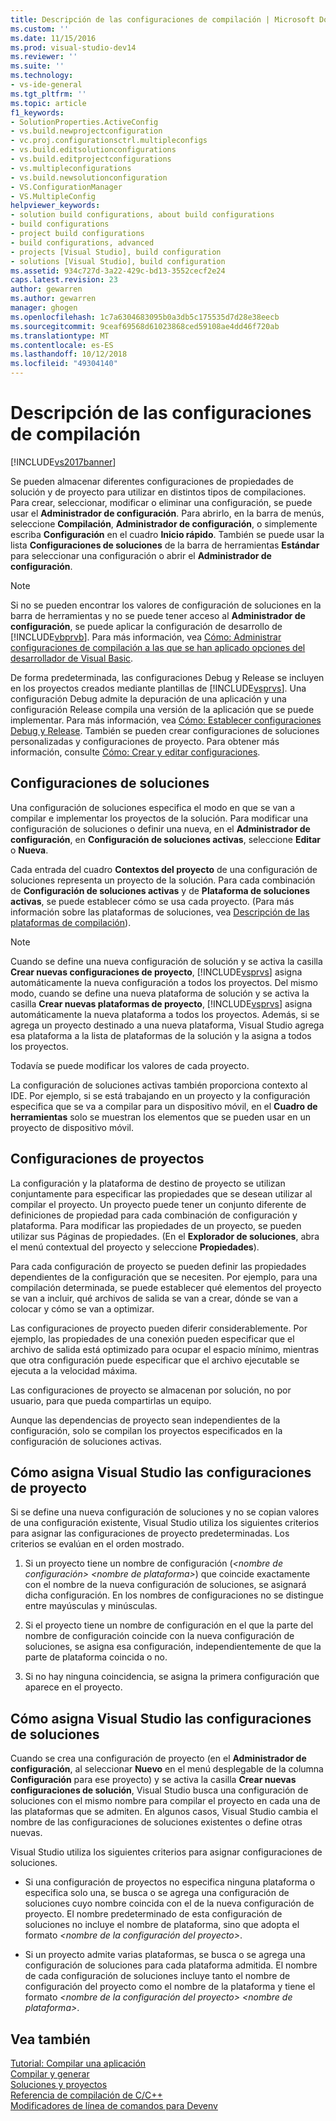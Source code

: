 ```yaml
---
title: Descripción de las configuraciones de compilación | Microsoft Docs
ms.custom: ''
ms.date: 11/15/2016
ms.prod: visual-studio-dev14
ms.reviewer: ''
ms.suite: ''
ms.technology:
- vs-ide-general
ms.tgt_pltfrm: ''
ms.topic: article
f1_keywords:
- SolutionProperties.ActiveConfig
- vs.build.newprojectconfiguration
- vc.proj.configurationsctrl.multipleconfigs
- vs.build.editsolutionconfigurations
- vs.build.editprojectconfigurations
- vs.multipleconfigurations
- vs.build.newsolutionconfiguration
- VS.ConfigurationManager
- VS.MultipleConfig
helpviewer_keywords:
- solution build configurations, about build configurations
- build configurations
- project build configurations
- build configurations, advanced
- projects [Visual Studio], build configuration
- solutions [Visual Studio], build configuration
ms.assetid: 934c727d-3a22-429c-bd13-3552cecf2e24
caps.latest.revision: 23
author: gewarren
ms.author: gewarren
manager: ghogen
ms.openlocfilehash: 1c7a6304683095b0a3db5c175535d7d28e38eecb
ms.sourcegitcommit: 9ceaf69568d61023868ced59108ae4dd46f720ab
ms.translationtype: MT
ms.contentlocale: es-ES
ms.lasthandoff: 10/12/2018
ms.locfileid: "49304140"
---
```

# <a name="understanding-build-configurations"></a>Descripción de las configuraciones de compilación
[!INCLUDE[vs2017banner](../includes/vs2017banner.md)]

Se pueden almacenar diferentes configuraciones de propiedades de solución y de proyecto para utilizar en distintos tipos de compilaciones. Para crear, seleccionar, modificar o eliminar una configuración, se puede usar el **Administrador de configuración**. Para abrirlo, en la barra de menús, seleccione **Compilación**, **Administrador de configuración**, o simplemente escriba **Configuración** en el cuadro **Inicio rápido**. También se puede usar la lista **Configuraciones de soluciones** de la barra de herramientas **Estándar** para seleccionar una configuración o abrir el **Administrador de configuración**.  
  
> [!NOTE]
>  Si no se pueden encontrar los valores de configuración de soluciones en la barra de herramientas y no se puede tener acceso al **Administrador de configuración**, se puede aplicar la configuración de desarrollo de [!INCLUDE[vbprvb](../includes/vbprvb-md.md)]. Para más información, vea [Cómo: Administrar configuraciones de compilación a las que se han aplicado opciones del desarrollador de Visual Basic](../ide/how-to-manage-build-configurations-with-visual-basic-developer-settings-applied.md).  
  
 De forma predeterminada, las configuraciones Debug y Release se incluyen en los proyectos creados mediante plantillas de [!INCLUDE[vsprvs](../includes/vsprvs-md.md)]. Una configuración Debug admite la depuración de una aplicación y una configuración Release compila una versión de la aplicación que se puede implementar. Para más información, vea [Cómo: Establecer configuraciones Debug y Release](../debugger/how-to-set-debug-and-release-configurations.md). También se pueden crear configuraciones de soluciones personalizadas y configuraciones de proyecto. Para obtener más información, consulte [Cómo: Crear y editar configuraciones](../ide/how-to-create-and-edit-configurations.md).  
  
## <a name="solution-configurations"></a>Configuraciones de soluciones  
 Una configuración de soluciones especifica el modo en que se van a compilar e implementar los proyectos de la solución. Para modificar una configuración de soluciones o definir una nueva, en el **Administrador de configuración**, en **Configuración de soluciones activas**, seleccione **Editar** o **Nueva**.  
  
 Cada entrada del cuadro **Contextos del proyecto** de una configuración de soluciones representa un proyecto de la solución. Para cada combinación de **Configuración de soluciones activas** y de **Plataforma de soluciones activas**, se puede establecer cómo se usa cada proyecto. (Para más información sobre las plataformas de soluciones, vea [Descripción de las plataformas de compilación](../ide/understanding-build-platforms.md)).  
  
> [!NOTE]
>  Cuando se define una nueva configuración de solución y se activa la casilla **Crear nuevas configuraciones de proyecto**, [!INCLUDE[vsprvs](../includes/vsprvs-md.md)] asigna automáticamente la nueva configuración a todos los proyectos. Del mismo modo, cuando se define una nueva plataforma de solución y se activa la casilla **Crear nuevas plataformas de proyecto**, [!INCLUDE[vsprvs](../includes/vsprvs-md.md)] asigna automáticamente la nueva plataforma a todos los proyectos. Además, si se agrega un proyecto destinado a una nueva plataforma, Visual Studio agrega esa plataforma a la lista de plataformas de la solución y la asigna a todos los proyectos.  
>   
>  Todavía se puede modificar los valores de cada proyecto.  
  
 La configuración de soluciones activas también proporciona contexto al IDE. Por ejemplo, si se está trabajando en un proyecto y la configuración especifica que se va a compilar para un dispositivo móvil, en el **Cuadro de herramientas** solo se muestran los elementos que se pueden usar en un proyecto de dispositivo móvil.  
  
## <a name="project-configurations"></a>Configuraciones de proyectos  
 La configuración y la plataforma de destino de proyecto se utilizan conjuntamente para especificar las propiedades que se desean utilizar al compilar el proyecto. Un proyecto puede tener un conjunto diferente de definiciones de propiedad para cada combinación de configuración y plataforma. Para modificar las propiedades de un proyecto, se pueden utilizar sus Páginas de propiedades. (En el **Explorador de soluciones**, abra el menú contextual del proyecto y seleccione **Propiedades**).  
  
 Para cada configuración de proyecto se pueden definir las propiedades dependientes de la configuración que se necesiten. Por ejemplo, para una compilación determinada, se puede establecer qué elementos del proyecto se van a incluir, qué archivos de salida se van a crear, dónde se van a colocar y cómo se van a optimizar.  
  
 Las configuraciones de proyecto pueden diferir considerablemente. Por ejemplo, las propiedades de una conexión pueden especificar que el archivo de salida está optimizado para ocupar el espacio mínimo, mientras que otra configuración puede especificar que el archivo ejecutable se ejecuta a la velocidad máxima.  
  
 Las configuraciones de proyecto se almacenan por solución, no por usuario, para que pueda compartirlas un equipo.  
  
 Aunque las dependencias de proyecto sean independientes de la configuración, solo se compilan los proyectos especificados en la configuración de soluciones activas.  
  
## <a name="how-visual-studio-assigns-project-configurations"></a>Cómo asigna Visual Studio las configuraciones de proyecto  
 Si se define una nueva configuración de soluciones y no se copian valores de una configuración existente, Visual Studio utiliza los siguientes criterios para asignar las configuraciones de proyecto predeterminadas. Los criterios se evalúan en el orden mostrado.  
  
1.  Si un proyecto tiene un nombre de configuración (*\<nombre de configuración> \<nombre de plataforma>*) que coincide exactamente con el nombre de la nueva configuración de soluciones, se asignará dicha configuración. En los nombres de configuraciones no se distingue entre mayúsculas y minúsculas.  
  
2.  Si el proyecto tiene un nombre de configuración en el que la parte del nombre de configuración coincide con la nueva configuración de soluciones, se asigna esa configuración, independientemente de que la parte de plataforma coincida o no.  
  
3.  Si no hay ninguna coincidencia, se asigna la primera configuración que aparece en el proyecto.  
  
## <a name="how-visual-studio-assigns-solution-configurations"></a>Cómo asigna Visual Studio las configuraciones de soluciones  
 Cuando se crea una configuración de proyecto (en el **Administrador de configuración**, al seleccionar **Nuevo** en el menú desplegable de la columna **Configuración** para ese proyecto) y se activa la casilla **Crear nuevas configuraciones de solución**, Visual Studio busca una configuración de soluciones con el mismo nombre para compilar el proyecto en cada una de las plataformas que se admiten. En algunos casos, Visual Studio cambia el nombre de las configuraciones de soluciones existentes o define otras nuevas.  
  
 Visual Studio utiliza los siguientes criterios para asignar configuraciones de soluciones.  
  
-   Si una configuración de proyectos no especifica ninguna plataforma o especifica solo una, se busca o se agrega una configuración de soluciones cuyo nombre coincida con el de la nueva configuración de proyecto. El nombre predeterminado de esta configuración de soluciones no incluye el nombre de plataforma, sino que adopta el formato *\<nombre de la configuración del proyecto>*.  
  
-   Si un proyecto admite varias plataformas, se busca o se agrega una configuración de soluciones para cada plataforma admitida. El nombre de cada configuración de soluciones incluye tanto el nombre de configuración del proyecto como el nombre de la plataforma y tiene el formato *\<nombre de la configuración del proyecto> \<nombre de plataforma>*.  
  
## <a name="see-also"></a>Vea también  
 [Tutorial: Compilar una aplicación](../ide/walkthrough-building-an-application.md)   
 [Compilar y generar](../ide/compiling-and-building-in-visual-studio.md)   
 [Soluciones y proyectos](../ide/solutions-and-projects-in-visual-studio.md)   
 [Referencia de compilación de C/C++](http://msdn.microsoft.com/library/100b4ccf-572c-4d1f-970c-fa0bc0cc0d2d)   
 [Modificadores de línea de comandos para Devenv](../ide/reference/devenv-command-line-switches.md)



